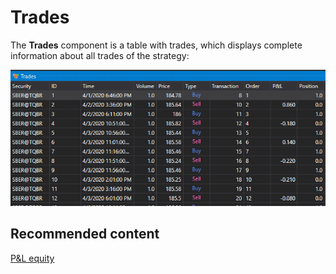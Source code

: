 # Trades

The **Trades** component is a table with trades, which displays complete information about all trades of the strategy:

![Designer The transaction 00](../../../../images/designer_trades_00.png)

## Recommended content

[P&L equity](pnl_equity.md)
